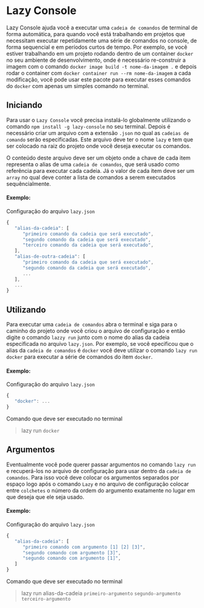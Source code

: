 Lazy Console
=====================

Lazy Console ajuda você a executar uma `cadeia de comandos` de terminal de forma automática, para quando você está trabalhando em projetos que necessitam executar repetidamente uma série de comandos no console, de forma sequencial e em períodos curtos de tempo. Por exemplo, se você estiver trabalhando em um projeto rodando dentro de um container `docker` no seu ambiente de desenvolvimento, onde é necessário re-construir a imagem com o comando `docker image build -t nome-da-imagem .` e depois rodar o container com `docker container run --rm nome-da-imagem` a cada modificação, você pode usar este pacote para executar esses comandos do `docker` com apenas um simples comando no terminal.

Iniciando
------------

Para usar o `Lazy Console` você precisa instalá-lo globalmente utilizando o comando `npm install -g lazy-console` no seu terminal. Depois é necessário criar um arquivo com a extensão `.json` no qual as `cadeias de comando` serão especificadas. Este arquivo deve ter o nome `lazy` e tem que ser colocado na raiz do projeto onde você deseja executar os comandos. 

O conteúdo deste arquivo deve ser um objeto onde a chave de cada item representa o alias de uma `cadeia de comandos`, que será usado como referência para executar cada cadeia. Já o valor de cada item deve ser um `array` no qual deve conter a lista de comandos a serem executados sequêncialmente. 

#### Exemplo: ####

Configuração do arquivo `lazy.json`

```javascript
{
   "alias-da-cadeia": [
      "primeiro comando da cadeia que será executado", 
      "segundo comando da cadeia que será executado",
      "terceiro comando da cadeia que será executado",
   ],
   "alias-de-outra-cadeia": [
      "primeiro comando da cadeia que será executado", 
      "segundo comando da cadeia que será executado",
      ...
   ],
   ...
}
``` 

Utilizando
------------

Para executar uma `cadeia de comandos` abra o terminal e siga para o caminho do projeto onde você criou o arquivo de configuração e então digite o comando `lazzy run` junto com o nome do alias da cadeia especificada no arquivo `lazy.json`. Por exemplo, se você epecificou que o alias da `cadeia de comandos` é `docker` você deve utilizar o comando `lazy run docker` para executar a série de comandos do item `docker`.

#### Exemplo: ####

Configuração do arquivo `lazy.json`

```javascript
{
   "docker": ...
}
``` 

Comando que deve ser executado no terminal

> lazy run `docker`

Argumentos
------------

Eventualmente você pode querer passar argumentos no comando `lazy run` e recuperá-los no arquivo de configuração para usar dentro da `cadeia de comandos`. Para isso você deve colocar os argumentos separados por espaço logo após o comando `Lazy` e no arquivo de configuração colocar entre `colchetes` o número da ordem do argumento exatamente no lugar em que deseja que ele seja usado. 

#### Exemplo: ####

Configuração do arquivo `lazy.json`

```javascript
{
   "alias-da-cadeia": [
      "primeiro comando com argumento [1] [2] [3]", 
      "segundo comando com argumento [3]",
      "segundo comando com argumento [1]",
   ]
}
``` 

Comando que deve ser executado no terminal

> lazy run alias-da-cadeia `primeiro-argumento` `segundo-argumento` `terceiro-argumento`




